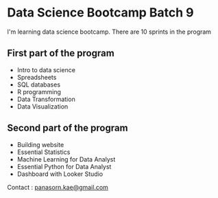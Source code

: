 # Data Science Bootcamp Batch 9

I'm learning data science bootcamp. There are 10 sprints in the program 

## First part of the program

- Intro to data science
- Spreadsheets
- SQL databases
- R programming
- Data Transformation
- Data Visualization

## Second part of the program

- Building website
- Essential Statistics
- Machine Learning for Data Analyst
- Essential Python for Data Analyst
- Dashboard with Looker Studio

Contact : panasorn.kae@gmail.com
